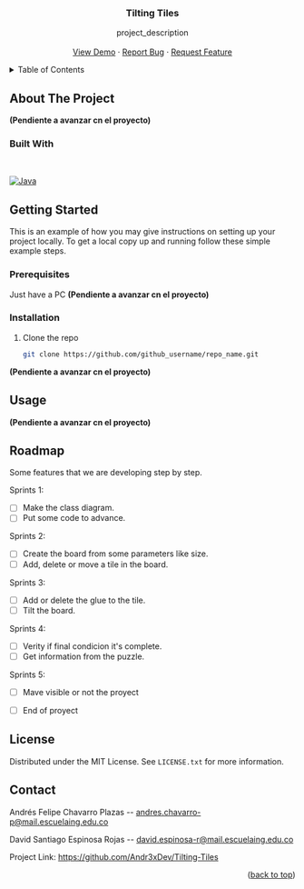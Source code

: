 <!-- Improved compatibility of back to top link: See: https://github.com/othneildrew/Best-README-Template/pull/73 -->
<a id="readme-top"></a>


<!-- PROJECT LOGO -->
<br />
<div align="center">

<h3 align="center">Tilting Tiles</h3>

  <p align="center">
    project_description
    <br />
    <br />
    <a href="https://github.com/Andr3xDev/Tilting-Tiles">View Demo</a>
    ·
    <a href="https://github.com/Andr3xDev/Tilting-Tiles/issues/new?labels=bug&template=bug-report---.md">Report Bug</a>
    ·
    <a href="https://github.com/Andr3xDev/Tilting-Tiles/issues/new?labels=enhancement&template=feature-request---.md">Request Feature</a>
  </p>
</div>



<!-- TABLE OF CONTENTS -->
<details>
  <summary>Table of Contents</summary>
  <ol>
    <li>
      <a href="#about-the-project">About The Project</a>
      <ul>
        <li><a href="#built-with">Built With</a></li>
      </ul>
    </li>
    <li>
      <a href="#getting-started">Getting Started</a>
      <ul>
        <li><a href="#prerequisites">Prerequisites</a></li>
        <li><a href="#installation">Installation</a></li>
      </ul>
    </li>
    <li><a href="#usage">Usage</a></li>
    <li><a href="#roadmap">Roadmap</a></li>
    <li><a href="#license">License</a></li>
    <li><a href="#contact">Contact</a></li>
  </ol>
</details>



<!-- ABOUT THE PROJECT -->
## About The Project

**(Pendiente a avanzar cn el proyecto)**




### Built With
<br />

[![Java]][java]


<!-- GETTING STARTED -->
## Getting Started

This is an example of how you may give instructions on setting up your project locally.
To get a local copy up and running follow these simple example steps.


### Prerequisites
Just have a PC
**(Pendiente a avanzar cn el proyecto)**

### Installation

1. Clone the repo
   ```sh
   git clone https://github.com/github_username/repo_name.git
   ```
**(Pendiente a avanzar cn el proyecto)**



<!-- USAGE EXAMPLES -->
## Usage
**(Pendiente a avanzar cn el proyecto)**



<!-- ROADMAP -->
## Roadmap
Some features that we are developing step by step.

Sprints 1:
- [ ] Make the class diagram.
- [ ] Put some code to advance.

Sprints 2:   
- [ ] Create the board from some parameters like size.
- [ ] Add, delete or move a tile in the board.

Sprints 3:
- [ ] Add or delete the glue to the tile.
- [ ] Tilt the board.

Sprints 4:
- [ ] Verity if final condicion it's complete.
- [ ] Get information from the puzzle.

Sprints 5:
- [ ] Mave visible or not the proyect
- [ ] End of proyect


<!-- LICENSE -->
## License

Distributed under the MIT License. See `LICENSE.txt` for more information.



<!-- CONTACT -->
## Contact

Andrés Felipe Chavarro Plazas -- andres.chavarro-p@mail.escuelaing.edu.co

David Santiago Espinosa Rojas -- david.espinosa-r@mail.escuelaing.edu.co

Project Link: https://github.com/Andr3xDev/Tilting-Tiles

<p align="right">(<a href="#readme-top">back to top</a>)</p>




<!-- MARKDOWN LINKS & IMAGES -->
<!-- https://www.markdownguide.org/basic-syntax/#reference-style-links -->
[java]: https://img.shields.io/badge/java-%23ED8B00.svg?style=for-the-badge&logo=openjdk&logoColor=white
